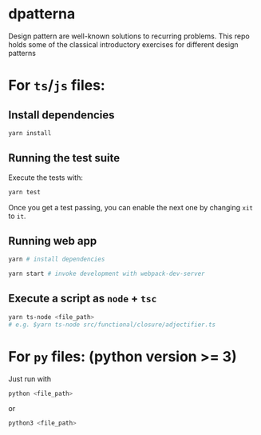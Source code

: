 # dpatterna

Design pattern are well-known solutions to recurring problems. This repo holds some of the classical introductory exercises for different design patterns

# For `ts`/`js` files:

## Install dependencies

```bash
yarn install
```

## Running the test suite

Execute the tests with:

```bash
yarn test
```

Once you get a test passing, you can enable the next one by changing `xit` to `it`.

## Running web app

```bash
yarn # install dependencies

yarn start # invoke development with webpack-dev-server
```

## Execute a script as `node` + `tsc`

```bash
yarn ts-node <file_path>
# e.g. $yarn ts-node src/functional/closure/adjectifier.ts
```

# For `py` files: (python version >= 3)
Just run with 

```sh
python <file_path>
```

or


```sh
python3 <file_path>
```
